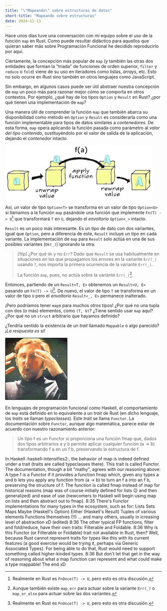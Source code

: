 ```yaml
---
title: "\"Mapeando\" sobre estructuras de datos"
short-title: "Mapeando sobre estructuras"
date: 2024-11-13
---
```

<!-- LTeX: language=es -->

Hace unos días tuve una conversación con mi equipo sobre el uso de la función `map` en Rust. Como
puede resultar didáctico para aquellos que quieran saber más sobre Programación Funcional he
decidido reproducirlo por aquí.

Ciertamente, la concepción más popular de `map` (y también las otras dos entidades que forman la "triada" de
 funciones de orden superior, `filter` y `reduce` o `fold`) viene de su uso en iteradores como listas,
 *arrays*, etc. Esto no solo ocurre en Rust sino también en otros lenguajes como JavaScript.

Sin embargo, en algunos casos puede ser útil abstraer nuestra concepción de `map` un poco más para
razonar mejor cómo se comporta en otros contextos. Por ejemplo, ¿qué hay de los tipos `Option` y
`Result` en Rust? ¿por qué tienen una implementación de `map`?

Una manera útil de comprender la función `map` que también abarca su disponibilidad como método en
`Option` y `Result` es considerarla como una función implementable para tipos de datos similares a
*contenedores*. De esta forma, `map` opera aplicando la función pasada como parámetro al
*valor del tipo contenido*, sustituyéndolo por el valor de salida de la aplicación,
dejando el *contenedor* intacto.

![Representación de el uso de la función map usando contenedores como analogía](functor-diagram.png)

Así, un valor de tipo `Option<T>` se transforma en un valor de tipo `Option<U>` si llamamos a la
función `map` pasándole una función que implemente `Fn(T) -> U`[^fnonce] que transformará `T` en
`U`, dejando el *envoltorio* `Option<_>` intacto.

`Result` es un poco más interesante. Es un tipo de dato con dos variantes, igual que `Option`, pero
a diferencia de este, `Result` incluye un tipo en cada variante. La implementación de `map` para
`Result` solo actúa en una de sus posibles variantes (`Ok(_)`) ignorando la otra.

> [!tip] ¿Por qué `Ok` y no `Err`?
> Dado que `Result` se usa habitualmente en situaciones en las que propagamos los errores
> en la variante `Err(_)` usando `?`, nos importa la primera ocurrencia de la variante `Err(_)`.
>
> La función `map`, pues, no actúa sobre la variante `Err(_)`[^maperr-maporelse].

Entonces, partiendo de un `Result<T, E>` obtenemos un `Result<U, E>` pasando un
`Fn(T) -> U`[^fnonce]. De nuevo, el valor de tipo `T` se transforma en un valor de tipo `U` pero el
*envoltorio* `Result<_, E>` permanece inalterado.

¡Pero podríamos tener `map`s para muchos otros tipos! ¿Por qué no una tupla con dos (o más)
elementos, como `(T, U)`? ¿Tiene sentido usar `map` aquí? ¿Por qué no un `struct` arbitrario que
hayamos definido?

¿Tendría sentido la existencia de un *trait* llamado `Mappable` o algo parecido?
*¡La respuesta es sí!*

![Mind blown!](./mind_blown.gif)

En lenguajes de programación funcional como Haskell, el comportamiento de `map` está definido en
lo equivalente a un *trait* de Rust (en dicho lenguaje, los *traits* se llaman *typeclasses*).
Este *trait* se llama `Functor`. La documentación sobre `Functor`, aunque algo matemática, parece
estar de acuerdo con nuestro razonamiento anterior:

> Un tipo f es un Functor si proporciona una función fmap que, dados dos tipos arbitrarios a y b
> permite aplicar cualquier función (a -> b) transformando f a en un f b, preservando la estructura
> de f.

In Haskell :haskell-intensifies2:, the behavior of map is indeed defined under a trait (traits are called typeclasses there). This trait is called Functor. The documentation, though a bit "mathy", agrees with our reasoning above:
A type f is a Functor if it provides a function fmap which, given any types a and b lets you apply any function from (a -> b) to turn an f a into an f b, preserving the structure of f.
The function is called fmap instead of map for historical reasons (map was of course initially defined for lists :wink: and then generalized) and ease of use (newcomers to Haskell will begin using map on lists and then abstract out to fmap).
8:35
There's Functor implementations for many types in the ecosystem, such as for:
Lists
Sets
Maps
Maybe (Haskell's Option)
Either (Haskell's Result)
Tuples of various elements
Functions themselves (!!)
... and many others, usually in icreasing level of abstraction xD
(edited)
8:36
The other typical FP functions, filter and fold/reduce, have their own traits: Filterable and Foldable.
8:36
Why is this Functor (or Filterable or Foldable) trait not available in Rust, then? Well, because Rust cannot represent traits for types like this with its current features (a good exercise would be trying it, perhaps via Generic Associated Types).
For being able to do that, Rust would need to support something called higher-kinded types.
8:36
But don't let that get in the way of reasoning about what a map function can represent and what could make a type mappable!
The end xD

[^fnonce]:
    Realmente en Rust es `FnOnce(T) -> U`, pero esto es otra discusión.

[^maperr-maporelse]:
    Aunque también existe `map_err` para actuar sobre la variante `Err(_)` o `map_or_else` para
    actuar sobre las dos variantes.
